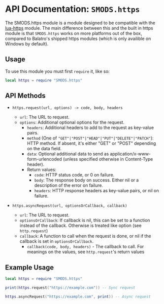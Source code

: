 # API Documentation: `SMODS.https`

The SMODS.https module is a module designed to be compatible with the [lua-https](https://love2d.org/wiki/lua-https) module. The main difference between this and the built in https module is that `SMODS.https` works on more platforms out of the box, compared to Balatro's shipped https modules (which is only availible on Windows by default).

## Usage

To use this module you must first `require` it, like so:

```lua
local https = require "SMODS.https"
```

## API Methods

- `https.request(url, options) -> code, body, headers`
  - `url`: The URL to request.
  - `options`: Additional optional options for the request.
    - `headers`: Additional headers to add to the request as key-value pairs.
    - `method` (One of `"GET"|"POST"|"HEAD"|"PUT"|"DELETE"|"PATCH"`): HTTP method. If absent, it's either "GET" or "POST" depending on the data field.
    - `data`: Optional additional data to send as application/x-www-form-urlencoded (unless specified otherwise in Content-Type header).
    - Return values:
      - `code`: HTTP status code, or 0 on failure.
      - `body`: The response body on success. Either nil or a description of the error on failure.
      - `headers`: HTTP response headers as key-value pairs, or nil on failure.

- `https.asyncRequest(url, optionsOrCallback, callback)`
  - `url`: The URL to request.
  - `optionsOrCallback`: If callback is nil, this can be set to a function instead of the callback. Otherwise is treated like option (see `http.request`)
  - `callback`: A function to call when the request is done, or nil if the callback is set in `optionsOrCallback`. 
    - `callback(code, body, headers)` - The callback to call. For meanings on the values, see `http.request`'s return values

## Example Usage

```lua
local https = require "SMODS.https"

print(https.request("https://example.com")) -- Sync request

https.asyncRequest("https://example.com", print)) -- Async request
```

